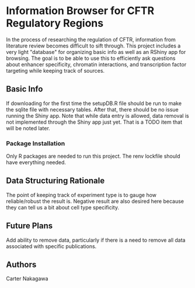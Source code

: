 # Information Browser for CFTR Regulatory Regions

In the process of researching the regulation of CFTR, information from literature review becomes difficult to sift through.
This project includes a very light "database" for organizing basic info as well as an RShiny app for browsing. The goal is 
to be able to use this to efficiently ask questions about enhancer specificity, chromatin interactions, and transcription
factor targeting while keeping track of sources. 

## Basic Info

If downloading for the first time the setupDB.R file should be run to make the sqlite file with necessary tables. After that,
there should be no issue running the Shiny app. Note that while data entry is allowed, data removal is not implemented through
the Shiny app just yet. That is a TODO item that will be noted later.

### Package Installation

Only R packages are needed to run this project. The renv lockfile should have everything needed.

## Data Structuring Rationale

The point of keeping track of experiment type is to gauge how reliable/robust the result is. Negative result are also desired
here because they can tell us a bit about cell type specificity. 

## Future Plans

Add ability to remove data, particularly if there is a need to remove all data associated with specific publications. 

## Authors

Carter Nakagawa
